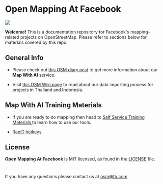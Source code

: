 # Open Mapping At Facebook

![](https://github.com/facebookmicrosites/Open-Mapping-At-Facebook/blob/master/assets/home_page.png?raw=true)

**Welcome!** This is a documentation repository for Facebook's mapping-related projects on OpenStreetMap. Please refer to sections below for materials covered by this repo.

## General Info
- Please check out [this OSM diary post](https://www.openstreetmap.org/user/DrishT/diary/368711) to get more information about our **Map With AI** service.

- Visit [this OSM Wiki page](https://wiki.openstreetmap.org/wiki/AI-Assisted_Road_Tracing) to read about our data importing process for projects in Thailand and Indonesia.


## Map With AI Training Materials
- If you are ready to do mapping then head to [Self Service Training Materials ](https://github.com/facebookmicrosites/Open-Mapping-At-Facebook/wiki) to learn how to use our tools.

- [RapiD hotkeys](https://github.com/facebookmicrosites/Open-Mapping-At-Facebook/wiki/RapiD-Hotkeys)


## License
**Open Mapping At Facebook** is MIT licensed, as found in the [LICENSE](https://github.com/facebookmicrosites/Open-Mapping-At-Facebook/blob/master/LICENSE.md) file.


#

If you have any questions please contact us at <osm@fb.com>.
